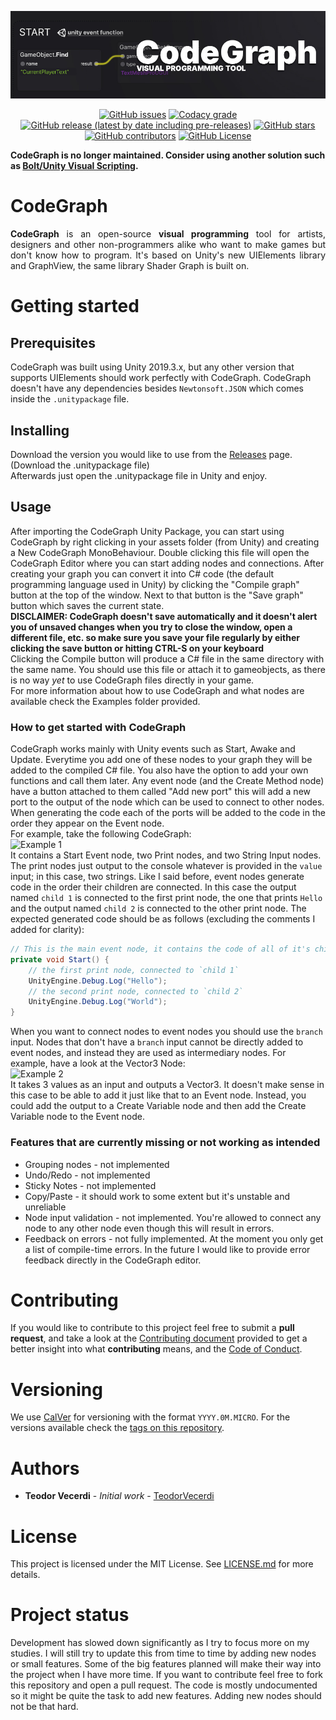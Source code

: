<p align="center">
<img alt="CodeGraph Banner" src="img/readme_banner.jpg" width=920>  
</p>
<p align="center">
<a href="https://github.com/TeodorVecerdi/CodeGraph/issues"><img alt="GitHub issues" src="https://img.shields.io/github/issues-raw/TeodorVecerdi/CodeGraph?color=e62c0b&label=issues"></a> <a href="https://www.codacy.com/manual/TeodorVecerdi/CodeGraph?utm_source=github.com&amp;utm_medium=referral&amp;utm_content=TeodorVecerdi/CodeGraph&amp;utm_campaign=Badge_Grade"><img alt="Codacy grade" src="https://img.shields.io/codacy/grade/4521530989444f0a8e00755a2faabb1e"></a> <a href="https://github.com/TeodorVecerdi/CodeGraph/releases/latest"><img alt="GitHub release (latest by date including pre-releases)" src="https://img.shields.io/github/v/release/TeodorVecerdi/CodeGraph?include_prereleases&label=release"></a> <a href="https://github.com/TeodorVecerdi/CodeGraph/stargazers"><img alt="GitHub stars" src="https://img.shields.io/github/stars/TeodorVecerdi/CodeGraph?color=FFD700"></a> <a href="https://github.com/TeodorVecerdi/CodeGraph/graphs/contributors"><img alt="GitHub contributors" src="https://img.shields.io/github/contributors-anon/TeodorVecerdi/CodeGraph?color=009a00"></a> <a href="https://github.com/TeodorVecerdi/CodeGraph/blob/master/LICENSE"><img alt="GitHub License" src="https://img.shields.io/github/license/TeodorVecerdi/CodeGraph"></a>
</p>

**CodeGraph is no longer maintained. Consider using another solution such as [Bolt/Unity Visual Scripting](https://unity.com/products/unity-visual-scripting).**

# CodeGraph

<p align="justify">
  <b>CodeGraph</b> is an open-source <b>visual programming</b> tool for artists, designers and other non-programmers alike who want to make games but don't know how to program. It's based on Unity's new UIElements library and GraphView, the same library Shader Graph is built on.
</p>

# Getting started
## Prerequisites
CodeGraph was built using Unity 2019.3.x, but any other version that supports UIElements should work perfectly with CodeGraph. CodeGraph doesn't have any dependencies besides `Newtonsoft.JSON` which comes inside the `.unitypackage` file.

## Installing
Download the version you would like to use from the [Releases](https://github.com/TeodorVecerdi/CodeGraph/releases) page. (Download the .unitypackage file)  
Afterwards just open the .unitypackage file in Unity and enjoy.

## Usage
After importing the CodeGraph Unity Package, you can start using CodeGraph by right clicking in your assets folder (from Unity) and creating a New CodeGraph MonoBehaviour. Double clicking this file will open the CodeGraph Editor where you can start adding nodes and connections. After creating your graph you can convert it into C# code (the default programming language used in Unity) by clicking the "Compile graph" button at the top of the window. Next to that button is the "Save graph" button which saves the current state.  
**DISCLAIMER: CodeGraph doesn't save automatically and it doesn't alert you of unsaved changes when you try to close the window, open a different file, etc. so make sure you save your file regularly by either clicking the save button or hitting CTRL-S on your keyboard**  
Clicking the Compile button will produce a C# file in the same directory with the same name. You should use this file or attach it to gameobjects, as there is no way *yet* to use CodeGraph files directly in your game.  
For more information about how to use CodeGraph and what nodes are available check the Examples folder provided.

### How to get started with CodeGraph
CodeGraph works mainly with Unity events such as Start, Awake and Update. Everytime you add one of these nodes to your graph they will be added to the compiled C# file. You also have the option to add your own functions and call them later. Any event node (and the Create Method node) have a button attached to them called "Add new port" this will add a new port to the output of the node which can be used to connect to other nodes. When generating the code each of the ports will be added to the code in the order they appear on the Event node.  
For example, take the following CodeGraph:  
![Example 1](img/readme_example1.jpg)  
It contains a Start Event node, two Print nodes, and two String Input nodes.
The print nodes just output to the console whatever is provided in the `value` input; in this case, two strings. Like I said before, event nodes generate code in the order their children are connected. In this case the output named `child 1` is connected to the first print node, the one that prints `Hello` and the output named `child 2` is connected to the other print node. The expected generated code should be as follows (excluding the comments I added for clarity):
```c#
// This is the main event node, it contains the code of all of it's children
private void Start() { 
    // the first print node, connected to `child 1`
    UnityEngine.Debug.Log("Hello");
    // the second print node, connected to `child 2`
    UnityEngine.Debug.Log("World");
}
```
When you want to connect nodes to event nodes you should use the `branch` input. Nodes that don't have a `branch` input cannot be directly added to event nodes, and instead they are used as intermediary nodes. For example, have a look at the Vector3 Node:  
![Example 2](img/readme_example2.jpg)  
It takes 3 values as an input and outputs a Vector3. It doesn't make sense in this case to be able to add it just like that to an Event node. Instead, you could add the output to a Create Variable node and then add the Create Variable node to the Event node.

### Features that are currently missing or not working as intended
- Grouping nodes - not implemented
- Undo/Redo - not implemented
- Sticky Notes - not implemented
- Copy/Paste - it should work to some extent but it's unstable and unreliable
- Node input validation - not implemented. You're allowed to connect any node to any other node even though this will result in errors.
- Feedback on errors - not fully implemented. At the moment you only get a list of compile-time errors. In the future I would like to provide error feedback directly in the CodeGraph editor.

# Contributing
If you would like to contribute to this project feel free to submit a **pull request**, and take a look at the 
[Contributing document](https://github.com/TeodorVecerdi/CodeGraph/blob/master/CONTRIBUTING.md "CONTRIBUTING.md") provided to get a better insight into what **contributing** means, and the [Code of Conduct](https://github.com/TeodorVecerdi/CodeGraph/blob/master/CODE_OF_CONDUCT.md).

# Versioning
We use [CalVer](https://calver.org/) for versioning with the format `YYYY.0M.MICRO`. For the versions available check the [tags on this repository](https://github.com/TeodorVecerdi/CodeGraph/tags).

# Authors
* **Teodor Vecerdi** - *Initial work* - [TeodorVecerdi](https://github.com/TeodorVecerdi)

# License
This project is licensed under the MIT License. See [LICENSE.md](https://github.com/TeodorVecerdi/CodeGraph/blob/master/LICENSE.md) for more details.

# Project status
Development has slowed down significantly as I try to focus more on my studies. I will still try to update this from time to time by adding new nodes or small features. Some of the big features planned will make their way into the project when I have more time. If you want to contribute feel free to fork this repository and open a pull request. The code is mostly undocumented so it might be quite the task to add new features. Adding new nodes should not be that hard. 
